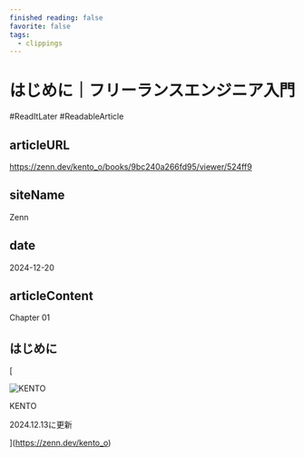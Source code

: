```yaml
---
finished reading: false
favorite: false
tags:
  - clippings
---
```

# はじめに｜フリーランスエンジニア入門
  #ReadItLater 
 #ReadableArticle

## articleURL
https://zenn.dev/kento_o/books/9bc240a266fd95/viewer/524ff9

## siteName
Zenn

## date
2024-12-20

## articleContent
Chapter 01

## はじめに

[

![KENTO](https://res.cloudinary.com/zenn/image/fetch/s--c3gmBkyP--/c_limit%2Cf_auto%2Cfl_progressive%2Cq_auto%2Cw_70/https://storage.googleapis.com/zenn-user-upload/avatar/9c319785f5.jpeg)

KENTO

2024.12.13に更新



](https://zenn.dev/kento_o)